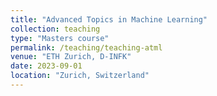 ```yaml
---
title: "Advanced Topics in Machine Learning"
collection: teaching
type: "Masters course"
permalink: /teaching/teaching-atml
venue: "ETH Zurich, D-INFK"
date: 2023-09-01
location: "Zurich, Switzerland"
---
```


